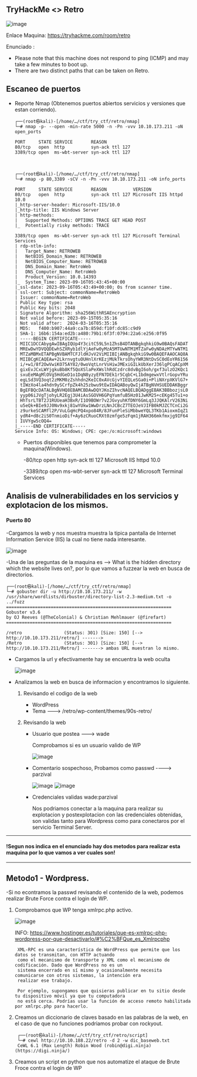 ## TryHackMe  <> Retro

![image](https://github.com/Esevka/CTF/assets/139042999/36badd10-cdc3-408e-becc-f3cd5791189e)

Enlace Maquina: https://tryhackme.com/room/retro

Enunciado : 

  - Please note that this machine does not respond to ping (ICMP) and may take a few minutes to boot up.
  - There are two distinct paths that can be taken on Retro. 


## Escaneo de puertos

- Reporte Nmap (Obtenemos puertos abiertos servicios y versiones que estan corriendo).

      ┌──(root㉿kali)-[/home/…/ctf/try_ctf/retro/nmap]
      └─# nmap -p- --open -min-rate 5000 -n -Pn -vvv 10.10.173.211 -oN open_ports
   
      PORT     STATE SERVICE       REASON
      80/tcp   open  http          syn-ack ttl 127
      3389/tcp open  ms-wbt-server syn-ack ttl 127


    
      ┌──(root㉿kali)-[/home/…/ctf/try_ctf/retro/nmap]
      └─# nmap -p 80,3389 -sCV -n -Pn -vvv 10.10.173.211 -oN info_ports          
      
      PORT     STATE SERVICE       REASON          VERSION
      80/tcp   open  http          syn-ack ttl 127 Microsoft IIS httpd 10.0
      |_http-server-header: Microsoft-IIS/10.0
      |_http-title: IIS Windows Server
      | http-methods: 
      |   Supported Methods: OPTIONS TRACE GET HEAD POST
      |_  Potentially risky methods: TRACE
      
      3389/tcp open  ms-wbt-server syn-ack ttl 127 Microsoft Terminal Services
      | rdp-ntlm-info: 
      |   Target_Name: RETROWEB
      |   NetBIOS_Domain_Name: RETROWEB
      |   NetBIOS_Computer_Name: RETROWEB
      |   DNS_Domain_Name: RetroWeb
      |   DNS_Computer_Name: RetroWeb
      |   Product_Version: 10.0.14393
      |_  System_Time: 2023-09-16T05:43:45+00:00
      |_ssl-date: 2023-09-16T05:43:49+00:00; 0s from scanner time.
      | ssl-cert: Subject: commonName=RetroWeb
      | Issuer: commonName=RetroWeb
      | Public Key type: rsa
      | Public Key bits: 2048
      | Signature Algorithm: sha256WithRSAEncryption
      | Not valid before: 2023-09-15T05:35:16
      | Not valid after:  2024-03-16T05:35:16
      | MD5:   f400:b907:44a9:ca7b:859d:f10f:dc85:c9d9
      | SHA-1: 16b6:154a:ed2b:a480:79b1:6f3f:0794:22a6:e256:0f95
      | -----BEGIN CERTIFICATE-----
      | MIIC1DCCAbygAwIBAgIQUp4Y3citC59L5n1ZhsB4DTANBgkqhkiG9w0BAQsFADAT
      | MREwDwYDVQQDEwhSZXRyb1dlYjAeFw0yMzA5MTUwNTM1MTZaFw0yNDAzMTYwNTM1
      | MTZaMBMxETAPBgNVBAMTCFJldHJvV2ViMIIBIjANBgkqhkiG9w0BAQEFAAOCAQ8A
      | MIIBCgKCAQEAw+2LkrnvgtuOUHnlXrKEzjMUkTkrsOhyYWR3NtDvSC0dEoYR6156
      | i/+w1/8f2OwVwiKO75AY82/0woVqtLnrVsHiwJMExiGILkUbXerJ36lgPCqACpXM
      | gixEvJCxLWYjgkuBb8Kf5QoXSlaPeXWslhRdCzdrc8dvBgI6oh/gxf3ulzO2KQc1
      | sxuEeMAgMlOVg5HdGeD1o1DqN8yzyEFN7DEk1r5CqbC+L1bdmgewxVtlrGopvYRu
      | egLSd3VQ3oqt2zMKM0zZshhdn2KeIC0xAVcGjvYIEQLeSGa0i+PliNXrpXKVlG7+
      | tIWzXo4la4hdn9ySCrfpZk4h25zbwu9tEwIDAQABoyQwIjATBgNVHSUEDDAKBggr
      | BgEFBQcDATALBgNVHQ8EBAMCBDAwDQYJKoZIhvcNAQELBQADggEBAK3BBbozjsL0
      | yyp06iJVgTjohyLR2Egj3U4iAsSGOVH6GPqYumfuB5Hz01JwKM25+cEKg45Tu1+o
      | HhTsrLTBT2J1RUUeaH3BxR/I1O9BOWr7v2JGvyuhKfDNY6GmLq3JJQKAlrV263Ni
      | u5eQk+BIe9JJ0Nv9xkj81wYUkw1WwDrzLNnJCBcZ7TEOJeVJIFB0kMJZCTCnCi2G
      | z9urkeSCAMfl2P/VuLGqHcPQ4xpo84R/8JFunPleSiMbbweYQL3TKb1AioxmIqZ1
      | ydR4+d8c2iS0TnmioDif+Ay6zCRuoCRXt0zmfge5zFqm1jRAH366mkfmxjg9IF64
      | IUVYgw5cOQ4=
      |_-----END CERTIFICATE-----
      Service Info: OS: Windows; CPE: cpe:/o:microsoft:windows

  - Puertos disponibles que tenemos para comprometer la maquina(Windows).
    
      -80/tcp   open  http          syn-ack ttl 127 Microsoft IIS httpd 10.0
    
      -3389/tcp open  ms-wbt-server syn-ack ttl 127 Microsoft Terminal Services


## Analisis de vulnerabilidades en los servicios y explotacion de los mismos.

#### Puerto 80

-Cargamos la web y nos muestra muestra la tipica pantalla de Internet Information Service (IIS) la cual no tiene nada interesante.

![image](https://github.com/Esevka/CTF/assets/139042999/d8dd6ddb-29b5-4603-be06-ed259eebdb0d)

-Una de las preguntas de la maquina es --> What is the hidden directory which the website lives on?, por lo que vamos a fuzzear la web en busca de directorios.

    ┌──(root㉿kali)-[/home/…/ctf/try_ctf/retro/nmap]
    └─# gobuster dir -u http://10.10.173.211/ -w /usr/share/wordlists/dirbuster/directory-list-2.3-medium.txt -o ../fuzz
    ===============================================================
    Gobuster v3.6
    by OJ Reeves (@TheColonial) & Christian Mehlmauer (@firefart)
    ===============================================================
    
    /retro                (Status: 301) [Size: 150] [--> http://10.10.173.211/retro/] ------->
    /Retro                (Status: 301) [Size: 150] [--> http://10.10.173.211/Retro/] -------> ambas URL muestran lo mismo.

- Cargamos la url y efectivamente hay se encuentra la web oculta

   ![image](https://github.com/Esevka/CTF/assets/139042999/2e6e797e-19a4-4b85-85e8-49a3bfd804bb)

 - Analizamos la web en busca de informacion y encontramos lo siguiente.

   1) Revisando el codigo de la web

      - WordPress
      - Tema ---> /retro/wp-content/themes/90s-retro/

   2) Revisando la web

      - Usuario que postea ---> wade
        
        Comprobamos si es un usuario valido de WP
     
        ![image](https://github.com/Esevka/CTF/assets/139042999/43c12fba-25fa-4677-bc9c-2ed7ba9e5b95)

      - Comentario sospechoso, Probamos como passwd ----> parzival

        ![image](https://github.com/Esevka/CTF/assets/139042999/a31cf8cd-097e-4dc6-a9da-b748c88c2421)
        ![image](https://github.com/Esevka/CTF/assets/139042999/cc5312e5-28ae-4eb8-a078-8b3c6a6ffb6b)


      - Credenciales validas wade:parzival

        Nos podriamos conectar a la maquina para realizar su explotacion y postexplotacion con las credenciales obtenidas, son validas tanto para Wordpress como para conectaros por el servicio Terminal Server.
        
---
#### !Segun nos indica en el enunciado hay dos metodos para realizar esta maquina por lo que vamos a ver cuales son!
---

## Metodo1 - Wordpress.

-Si no econtramos la passwd revisando el contenido de la web, podemos realizar Brute Force contra el login de WP.

1) Comprobamos que WP tenga xmlrpc.php activo.

    ![image](https://github.com/Esevka/CTF/assets/139042999/d0860a63-1515-49a9-88af-e092e3bec1f1)

    INFO: https://www.hostinger.es/tutoriales/que-es-xmlrpc-php-wordpress-por-que-desactivarlo/#%C2%BFQue_es_Xmlrpcphp
    
        XML-RPC es una característica de WordPress que permite que los datos se transmitan, con HTTP actuando
        como el mecanismo de transporte y XML como el mecanismo de codificación. Dado que WordPress no es un
        sistema encerrado en sí mismo y ocasionalmente necesita comunicarse con otros sistemas, la intención era
        realizar ese trabajo.
    
        Por ejemplo, supongamos que quisieras publicar en tu sitio desde tu dispositivo móvil ya que tu computadora
        no está cerca. Podrías usar la función de acceso remoto habilitada por xmlrpc.php para hacerlo.
   
2) Creamos un diccionario de claves basado en las palabras de la web, en el caso de que no funciones podriamos probar con rockyout.

        ┌──(root㉿kali)-[/home/…/ctf/try_ctf/retro/script]
        └─# cewl http://10.10.188.22/retro -d 2 -w dic_baseweb.txt 
        CeWL 6.1 (Max Length) Robin Wood (robin@digi.ninja) (https://digi.ninja/)

3) Creamos un script en python que nos automatize el ataque de Brute Froce contra el login de WP

   


   

       


  
    
